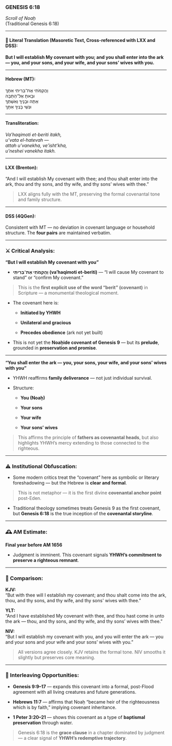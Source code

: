 ### **GENESIS 6:18**

_Scroll of Noaḥ_  
(Traditional Genesis 6:18)

---

#### 📜 Literal Translation (Masoretic Text, Cross-referenced with LXX and DSS):

**But I will establish My covenant with you; and you shall enter into the ark — you, and your sons, and your wife, and your sons’ wives with you.**

---

#### Hebrew (MT):

וַהֲקִמֹתִי אֶת־בְּרִיתִי אִתָּךְ  
וּבָאתָ אֶל־הַתֵּבָה  
אַתָּה וּבָנֶיךָ וְאִשְׁתְּךָ  
וּנְשֵׁי בָנֶיךָ אִתָּךְ

---

#### Transliteration:

_Va’haqimoti et-beriti itakh,  
u’vata el-hatevah —  
attah u’vanekha, ve’isht’kha,  
u’neshei vanekha itakh._

---

#### LXX (Brenton):

“And I will establish My covenant with thee; and thou shalt enter into the ark, thou and thy sons, and thy wife, and thy sons’ wives with thee.”

> LXX aligns fully with the MT, preserving the formal covenantal tone and family structure.

---

#### DSS (4QGen):

Consistent with MT — no deviation in covenant language or household structure. The **four pairs** are maintained verbatim.

---

### ⚔️ Critical Analysis:

**“But I will establish My covenant with you”**

- **וַהֲקִמֹתִי אֶת־בְּרִיתִי (va’haqimoti et-beriti)** — “I will cause My covenant to stand” or “confirm My covenant.”
    

> This is the **first explicit use of the word “berit” (covenant)** in Scripture — a monumental theological moment.

- The covenant here is:
    
    - **Initiated by YHWH**
        
    - **Unilateral and gracious**
        
    - **Precedes obedience** (ark not yet built)
        
- This is not yet the **Noaḥide covenant of Genesis 9** — but its **prelude**, grounded in **preservation and promise**.
    

---

**“You shall enter the ark — you, your sons, your wife, and your sons’ wives with you”**

- YHWH reaffirms **family deliverance** — not just individual survival.
    
- Structure:
    
    - **You (Noaḥ)**
        
    - **Your sons**
        
    - **Your wife**
        
    - **Your sons’ wives**
        

> This affirms the principle of **fathers as covenantal heads**, but also highlights YHWH’s mercy extending to those connected to the righteous.

---

### ⚠️ Institutional Obfuscation:

- Some modern critics treat the “covenant” here as symbolic or literary foreshadowing — but the Hebrew is **clear and formal**.
    

> This is not metaphor — it is the first divine **covenantal anchor point** post-Eden.

- Traditional theology sometimes treats Genesis 9 as the first covenant, but **Genesis 6:18** is the true inception of the **covenantal storyline**.
    

---

### 🕰️ AM Estimate:

**Final year before AM 1656**

- Judgment is imminent. This covenant signals **YHWH’s commitment to preserve a righteous remnant**.
    

---

### 📖 Comparison:

**KJV:**  
“But with thee will I establish my covenant; and thou shalt come into the ark, thou, and thy sons, and thy wife, and thy sons' wives with thee.”

**YLT:**  
“And I have established My covenant with thee, and thou hast come in unto the ark — thou, and thy sons, and thy wife, and thy sons’ wives with thee.”

**NIV:**  
“But I will establish my covenant with you, and you will enter the ark — you and your sons and your wife and your sons’ wives with you.”

> All versions agree closely. KJV retains the formal tone. NIV smooths it slightly but preserves core meaning.

---

### 🔗 Interleaving Opportunities:

- **Genesis 9:9–17** — expands this covenant into a formal, post-Flood agreement with all living creatures and future generations.
    
- **Hebrews 11:7** — affirms that Noaḥ “became heir of the righteousness which is by faith,” implying covenant inheritance.
    
- **1 Peter 3:20–21** — shows this covenant as a type of **baptismal preservation** through water.
    

> Genesis 6:18 is the **grace clause** in a chapter dominated by judgment — a clear signal of **YHWH’s redemptive trajectory**.